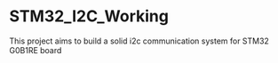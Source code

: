 # STM32_I2C_Working
This project aims to build a solid i2c communication system for STM32 G0B1RE board
